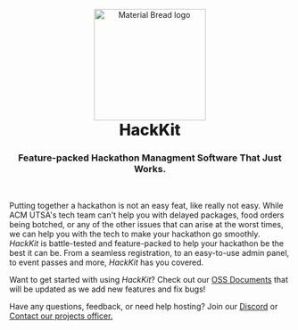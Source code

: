 <p align="center" style="margin-bottom: 0px !important;">
  <img width="200" src="https://github.com/acmutsa/HackKit/assets/38444224/07cf3752-36e5-4c72-b74b-cbb48da1cfd3" alt="Material Bread logo" align="center">
</p>
<h1 align="center" style="margin-top: 0px;font-weight:800">HackKit</h1>
<h3 align="center"><b>Feature-packed Hackathon Managment Software That Just Works.</b><br></h3><br/>
<p>Putting together a hackathon is not an easy feat, like really not easy. While ACM UTSA's tech team can't help you with delayed packages, food orders being botched, or any of the other issues that can arise at the worst times, we can help you with the tech to make your hackathon go smoothly. <i>HackKit</i> is battle-tested and feature-packed to help your hackathon be the best it can be. From a seamless registration, to an easy-to-use admin panel, to event passes and more, <i>HackKit</i> has you covered. </p>
<p>Want to get started with using <i>HackKit</i>? Check out our <a href="https://oss-acmutsa.vercel.app/">OSS Documents</a> that will be updated as we add new features and fix bugs! </p>
<p>
 Have any questions, feedback, or need help hosting? Join our <a href="https://discord.acmutsa.org">Discord</a> or <a href="mailto:projectsofficer@acmutsa.org"> Contact our projects officer.</a></p></p>
